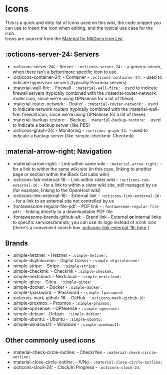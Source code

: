 # Icons

This is a quick and dirty list of icons used on this wiki, the code snippet you can use to insert the icon when editing, and the typical use case for the icon.  
Icons are sourced from the [Material for MkDocs Icon List](https://squidfunk.github.io/mkdocs-material/reference/icons-emojis/).

## :octicons-server-24: Servers
- :octicons-server-24: - Server - `:octicons-server-24:` - a generic server, when there isn't a better/more specific icon to use.
- :octicons-container-24: - Container - `:octicons-container-24:` - used to indicate hypervisor servers (typically Proxmox servers).
- :material-wall-fire: - Firewall - `:material-wall-fire:` - used to indicate firewall servers (typically combined with the :material-router-network: router icon, since we're using OPNsense for a lot of these).
- :material-router-network: - Router - `:material-router-network:` - used to indicate network routers (typically combined with the :material-wall-fire: firewall icon, since we're using OPNsense for a lot of these).
- :material-backup-restore: - Backup - `:material-backup-restore:` - used to indicate a backup server (like PBS)
- :octicons-graph-24: - Monitoring - `:octicons-graph-24:` - used to indicate a backup server (like :simple-checkmk: Checkmk)

## :material-arrow-right: Navigation
- :material-arrow-right: - Link within same wiki - `:material-arrow-right:` - for a link to within the same wiki site (in this case, linking to another page or section within the Black Cat Labs wiki)
- :octicons-tab-external-16: - Link within sister wiki - `:octicons-tab-external-16:` - for a link to within a sister wiki site, still managed by us (for example, linking to the OpenHost wiki)
- :octicons-link-external-16: - External link - `:octicons-link-external-16:` - for a link to an external site not controlled by us
- :fontawesome-regular-file-pdf: - PDF link - `:fontawesome-regular-file-pdf:` - linking directly to a downloadable PDF file
- :fontawesome-brands-github-alt: - Brand link - External **or** internal links to specific services/brands, you can use its logo instead of a link icon (there's a convenient search box [:octicons-link-external-16: here](https://squidfunk.github.io/mkdocs-material/reference/icons-emojis/).)

## Brands
- :simple-hetzner: - Hetzner - `:simple-hetzner:`
- :simple-digitalocean: - Digital Ocean - `:simple-digitalocean:`
- :simple-stripe: - Stripe - `:simple-stripe:`
- :simple-checkmk: - Checkmk - `:simple-checkmk:`
- :simple-nextcloud: - Nextcloud - `:simple-nextcloud:`
- :simple-gitea: - Gitea - `:simple-gitea:`
- :simple-docker: - Docker - `:simple-docker:`
- :simple-1password: - 1Password - `:simple-1password:`
- :octicons-mark-github-16: - GitHub - `:octicons-mark-github-16:`
- :simple-proxmox: - Proxmox - `:simple-proxmox:`
- :simple-opnsense: - OPNsense - `:simple-opnsense:`
- :simple-debian: - Debian - `:simple-debian:`
- :simple-ubuntu: - Ubuntu - `:simple-ubuntu:`
- :simple-windows11: - Windows - `:simple-windows11:`

## Other commonly used icons
- :material-check-circle-outline: - Check/Yes - `:material-check-circle-outline:`
- :material-close-circle-outline: - X/No - `:material-close-circle-outline:`
- :octicons-clock-24: - Clock/In Progress - `:octicons-clock-24:`